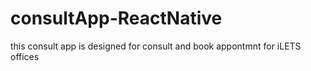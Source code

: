 # consultApp-ReactNative
this  consult app is designed for consult and book appontmnt for iLETS offices 
